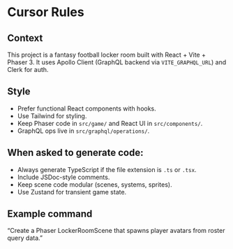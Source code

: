 # Cursor Rules

## Context
This project is a fantasy football locker room built with React + Vite + Phaser 3.
It uses Apollo Client (GraphQL backend via `VITE_GRAPHQL_URL`) and Clerk for auth.

## Style
- Prefer functional React components with hooks.
- Use Tailwind for styling.
- Keep Phaser code in `src/game/` and React UI in `src/components/`.
- GraphQL ops live in `src/graphql/operations/`.

## When asked to generate code:
- Always generate TypeScript if the file extension is `.ts` or `.tsx`.
- Include JSDoc-style comments.
- Keep scene code modular (scenes, systems, sprites).
- Use Zustand for transient game state.

## Example command
“Create a Phaser LockerRoomScene that spawns player avatars from roster query data.”
